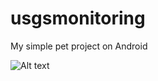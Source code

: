 # usgsmonitoring
My simple pet project on Android

![Alt text](https://https://github.com/dzhtv/usgsmonitoring/tree/master/app/src/main/res/raw/screen_1.jpg  "Earthquake")

